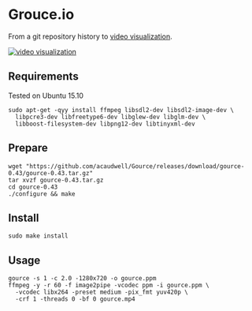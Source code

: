 # Grouce.io
From a git repository history to [video visualization](https://youtu.be/OU7IdCSB_0E).

[![video visualization](https://i.ytimg.com/vi/OU7IdCSB_0E/hqdefault.jpg)](https://youtu.be/OU7IdCSB_0E)

## Requirements
Tested on Ubuntu 15.10

    sudo apt-get -qyy install ffmpeg libsdl2-dev libsdl2-image-dev \
      libpcre3-dev libfreetype6-dev libglew-dev libglm-dev \
      libboost-filesystem-dev libpng12-dev libtinyxml-dev

## Prepare

    wget "https://github.com/acaudwell/Gource/releases/download/gource-0.43/gource-0.43.tar.gz"
    tar xvzf gource-0.43.tar.gz
    cd gource-0.43
    ./configure && make

## Install

    sudo make install
    
## Usage

    gource -s 1 -c 2.0 -1280x720 -o gource.ppm
    ffmpeg -y -r 60 -f image2pipe -vcodec ppm -i gource.ppm \
      -vcodec libx264 -preset medium -pix_fmt yuv420p \
      -crf 1 -threads 0 -bf 0 gource.mp4
